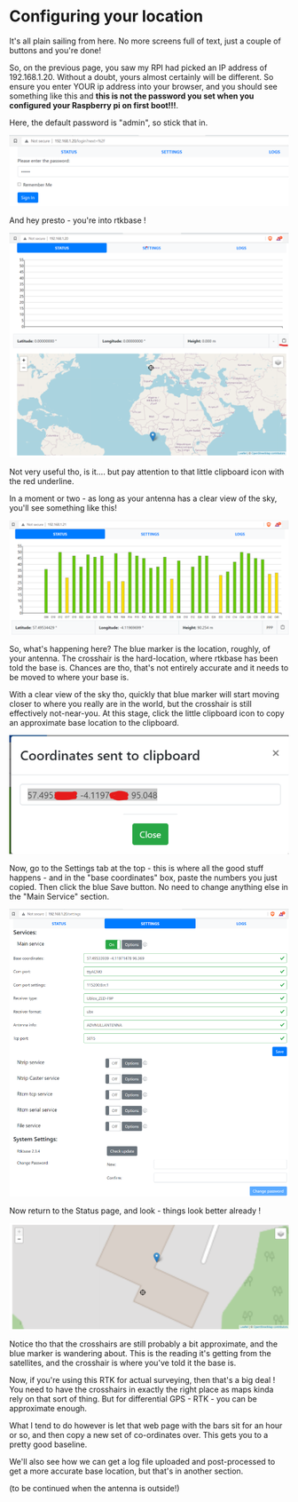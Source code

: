 # Configuring your location

It's all plain sailing from here. No more screens full of text, just a couple of buttons and you're done!

So, on the previous page, you saw my RPI had picked an IP address of 192.168.1.20. Without a doubt, yours almost certainly will be different. So ensure you enter YOUR ip address into your browser, and you should see something like this and **this is not the password you set when you configured your Raspberry pi on first boot!!!**.

Here, the default password is "admin", so stick that in.

![Login page](rtkbase1.png)

And hey presto - you're into rtkbase !

![Satellite page](rtkbase2.png)

Not very useful tho, is it.... but pay attention to that little clipboard icon with the red underline.

In a moment or two - as long as your antenna has a clear view of the sky, you'll see something like this!

![Satellite page](rtkbase3.png)

So, what's happening here? The blue marker is the location, roughly, of your antenna. The crosshair is the hard-location, where rtkbase has been told the base is. Chances are tho, that's not entirely accurate and it needs to be moved to where your base is.

With a clear view of the sky tho, quickly that blue marker will start moving closer to where you really are in the world, but the crosshair is still effectively not-near-you. At this stage, click the little clipboard icon to copy an approximate base location to the clipboard.

![Satellite page](rtkbase4.png)

Now, go to the Settings tab at the top - this is where all the good stuff happens - and in the "base coordinates" box, paste the numbers you just copied. Then click the blue Save button. No need to change anything else in the "Main Service" section.

![Satellite page](rtkbase5.png)

Now return to the Status page, and look - things look better already !

![Satellite page](rtkbase6.png)

Notice tho that the crosshairs are still probably a bit approximate, and the blue marker is wandering about. This is the reading it's getting from the satellites, and the crosshair is where you've told it the base is.

Now, if you're using this RTK for actual surveying, then that's a big deal ! You need to have the crosshairs in exactly the right place as maps kinda rely on that sort of thing. But for differential GPS - RTK - you can be approximate enough.

What I tend to do however is let that web page with the bars sit for an hour or so, and then copy a new set of co-ordinates over. This gets you to a pretty good baseline.

We'll also see how we can get a log file uploaded and post-processed to get a more accurate base location, but that's in another section.

(to be continued when the antenna is outside!)